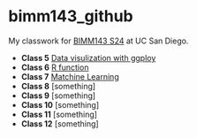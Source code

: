 # bimm143_github
My classwork for [BIMM143 S24](https://bioboot.github.io/bimm143_S24/schedule/#21) at UC San Diego.

- **Class 5** [Data visulization with ggploy](https://github.com/yal068/bimm143_github/tree/main/BIMM%20143%20lab%205)
- **Class 6** [R function](https://github.com/yal068/bimm143_github/tree/main/Class06%3A%20R%20function)
- **Class 7** [Matchine Learning](https://github.com/yal068/bimm143_github/tree/main/Class07%3A%20Matching%20Learning)
- **Class 8** [something]
- **Class 9** [something]
- **Class 10** [something]
- **Class 11** [something]
- **Class 12** [something]
